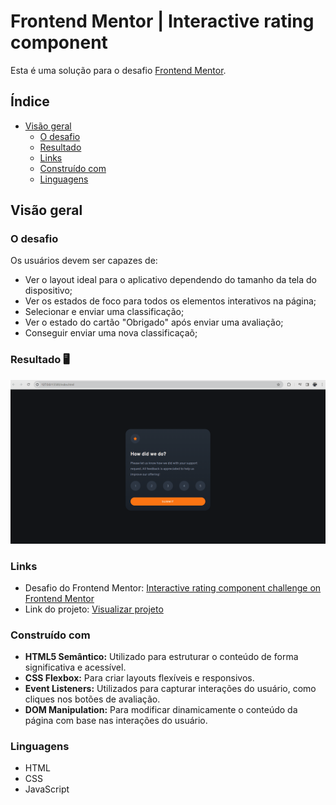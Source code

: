 # Frontend Mentor | Interactive rating component

Esta é uma solução para o desafio [Frontend Mentor](https://www.frontendmentor.io/challenges/interactive-rating-component-koxpeBUmI).

## Índice

- [Visão geral](#visão-geral)
  - [O desafio](#o-desafio)
  - [Resultado](#Resultado)
  - [Links](#links)
  - [Construído com](#construído-com)
  - [Linguagens](#linguagens)

## Visão geral

### O desafio

Os usuários devem ser capazes de:

- Ver o layout ideal para o aplicativo dependendo do tamanho da tela do dispositivo;
- Ver os estados de foco para todos os elementos interativos na página;
- Selecionar e enviar uma classificação;
- Ver o estado do cartão "Obrigado" após enviar uma avaliação;
- Conseguir enviar uma nova classificaçaõ;

### Resultado 🖥️

<img src="design/desktop-design.gif" alt="desktop design">

### Links

- Desafio do Frontend Mentor: [Interactive rating component challenge on Frontend Mentor](https://www.frontendmentor.io/challenges/interactive-rating-component-koxpeBUmI)
- Link do projeto: [Visualizar projeto](https://erickf-silva.github.io/interactive-rating-component/)

### Construído com

- **HTML5 Semântico:** Utilizado para estruturar o conteúdo de forma significativa e acessível.
- **CSS Flexbox:** Para criar layouts flexíveis e responsivos.
- **Event Listeners:** Utilizados para capturar interações do usuário, como cliques nos botões de avaliação.
- **DOM Manipulation:** Para modificar dinamicamente o conteúdo da página com base nas interações do usuário.

### Linguagens

- HTML
- CSS
- JavaScript

